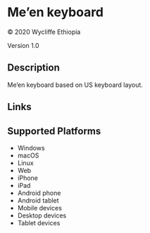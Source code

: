 Me’en keyboard
==============

© 2020 Wycliffe Ethiopia

Version 1.0

Description
-----------

Me’en keyboard based on US keyboard layout.

Links
-----

Supported Platforms
-------------------
 * Windows
 * macOS
 * Linux
 * Web
 * iPhone
 * iPad
 * Android phone
 * Android tablet
 * Mobile devices
 * Desktop devices
 * Tablet devices

